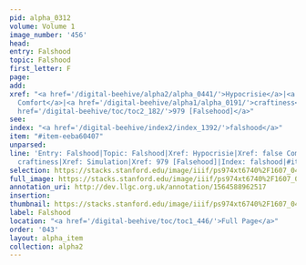 ```yaml
---
pid: alpha_0312
volume: Volume 1
image_number: '456'
head: 
entry: Falshood
topic: Falshood
first_letter: F
page: 
add: 
xref: "<a href='/digital-beehive/alpha2/alpha_0441/'>Hypocrisie</a>|<a href='/digital-beehive/alpha1/alpha_0156/'>false
  Comfort</a>|<a href='/digital-beehive/alpha1/alpha_0191/'>craftiness</a>|<a href='/digital-beehive/alpha4/alpha_0877/'>Simulation</a>|<a
  href='/digital-beehive/toc/toc2_182/'>979 [Falsehood]</a>"
see: 
index: "<a href='/digital-beehive/index2/index_1392/'>falshood</a>"
item: "#item-eeba60407"
unparsed: 
line: 'Entry: Falshood|Topic: Falshood|Xref: Hypocrisie|Xref: false Comfort|Xref:
  craftiness|Xref: Simulation|Xref: 979 [Falsehood]|Index: falshood|#item-eeba60407'
selection: https://stacks.stanford.edu/image/iiif/ps974xt6740%2F1607_0455/727,2187,3011,693/full/0/default.jpg
full_image: https://stacks.stanford.edu/image/iiif/ps974xt6740%2F1607_0455/full/full/0/default.jpg
annotation_uri: http://dev.llgc.org.uk/annotation/1564588962517
insertion: 
thumbnail: https://stacks.stanford.edu/image/iiif/ps974xt6740%2F1607_0455/727,2187,600,180/250,/0/default.jpg
label: Falshood
location: "<a href='/digital-beehive/toc/toc1_446/'>Full Page</a>"
order: '043'
layout: alpha_item
collection: alpha2
---
```

